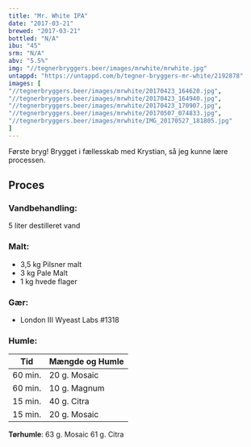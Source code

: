 ```yaml
---
title: "Mr. White IPA"
date: "2017-03-21"
brewed: "2017-03-21"
bottled: "N/A"
ibu: "45"
srm: "N/A"
abv: "5.5%"
img: "//tegnerbryggers.beer/images/mrwhite/mrwhite.jpg"
untappd: "https://untappd.com/b/tegner-bryggers-mr-white/2192878"
images: [
"//tegnerbryggers.beer/images/mrwhite/20170423_164620.jpg",
"//tegnerbryggers.beer/images/mrwhite/20170423_164940.jpg",
"//tegnerbryggers.beer/images/mrwhite/20170423_170907.jpg",
"//tegnerbryggers.beer/images/mrwhite/20170507_074833.jpg",
"//tegnerbryggers.beer/images/mrwhite/IMG_20170527_181805.jpg"
]
---
```


Første bryg! Brygget i fællesskab med Krystian, så jeg kunne lære processen.

## Proces

### Vandbehandling:

5 liter destilleret vand

### Malt:

* 3,5 kg Pilsner malt
* 3 kg Pale Malt
* 1 kg hvede flager

### Gær:

* London III Wyeast Labs #1318

### Humle:

| Tid     | Mængde og Humle |
| ------- | --------------- |
| 60 min. | 20 g. Mosaic    |
| 60 min. | 10 g. Magnum    |
| 15 min. | 40 g. Citra     |
| 15 min. | 20 g. Mosaic    |

**Tørhumle**:
63 g. Mosaic
61 g. Citra
